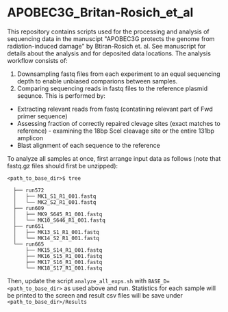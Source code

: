 # APOBEC3G_Britan-Rosich_et_al

This repository contains scripts used for the processing and analysis of sequencing data in the manuscipt "APOBEC3G protects the genome from radiation-induced damage" by Btiran-Rosich et. al. See manuscript for details about the analysis and for deposited data locations.
The analysis workflow consists of:
1. Downsampling fastq files from each experiment to an equal sequencing depth to enable unbiased comparions between samples.
1. Comparing sequencing reads in fastq files to the reference plasmid sequnce. This is performed by:
  - Extracting relevant reads from fastq (contatining relevant part of Fwd primer sequence)
  - Assessing fraction of correctly repaired clevage sites (exact matches to reference) - examining the 18bp SceI cleavage site or the entire 131bp amplicon
  - Blast alignment of each sequence to the reference


To analyze all samples at once, first arrange input data as follows (note that fastq.gz files should first be unzipped):

```
<path_to_base_dir>$ tree

  ├── run572 
  │   ├── MK1_S1_R1_001.fastq
  │   └── MK2_S2_R1_001.fastq
  ├── run609 
  │   ├── MK9_S645_R1_001.fastq 
  │   └── MK10_S646_R1_001.fastq  
  ├── run651
  │   ├── MK13_S1_R1_001.fastq 
  │   └── MK14_S2_R1_001.fastq 
  └── run665
      ├── MK15_S14_R1_001.fastq
      ├── MK16_S15_R1_001.fastq
      ├── MK17_S16_R1_001.fastq
      └── MK18_S17_R1_001.fastq

```

Then, update the script `analyze_all_exps.sh` with `BASE_D=<path_to_base_dir>` as used above and run.
Statistics for each sample will be printed to the screen and result csv files will be save under `<path_to_base_dir>/Results`




